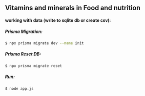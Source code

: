 ## Vitamins and minerals in Food and nutrition

#### working with data (write to sqlite db or create csv):

##### Prisma Migration:
```sh
$ npx prisma migrate dev --name init
```
##### Prisma Reset DB:
```sh
$ npx prisma migrate reset
```
##### Run:
```sh
$ node app.js
```
